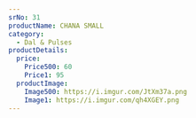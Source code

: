 ```yaml
---
srNo: 31
productName: CHANA SMALL
category:
  - Dal & Pulses
productDetails:
  price:
    Price500: 60
    Price1: 95
  productImage:
    Image500: https://i.imgur.com/JtXm37a.png
    Image1: https://i.imgur.com/qh4XGEY.png
---
```

